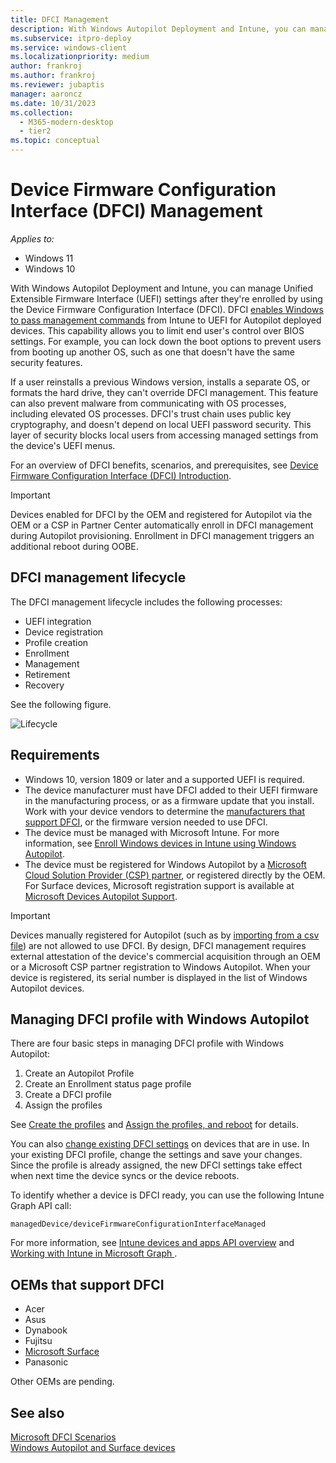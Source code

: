 ```yaml
---
title: DFCI Management
description: With Windows Autopilot Deployment and Intune, you can manage UEFI (BIOS) settings after they're enrolled by using the Device Firmware Configuration Interface (DFCI).
ms.subservice: itpro-deploy
ms.service: windows-client
ms.localizationpriority: medium
author: frankroj
ms.author: frankroj
ms.reviewer: jubaptis
manager: aaroncz
ms.date: 10/31/2023
ms.collection:
  - M365-modern-desktop
  - tier2
ms.topic: conceptual
---
```


# Device Firmware Configuration Interface (DFCI) Management

*Applies to:*

- Windows 11
- Windows 10

With Windows Autopilot Deployment and Intune, you can manage Unified Extensible Firmware Interface (UEFI) settings after they're enrolled by using the Device Firmware Configuration Interface (DFCI). DFCI [enables Windows to pass management commands](/windows/client-management/mdm/uefi-csp) from Intune to UEFI for Autopilot deployed devices. This capability allows you to limit end user's control over BIOS settings. For example, you can lock down the boot options to prevent users from booting up another OS, such as one that doesn't have the same security features.

If a user reinstalls a previous Windows version, installs a separate OS, or formats the hard drive, they can't override DFCI management. This feature can also prevent malware from communicating with OS processes, including elevated OS processes. DFCI's trust chain uses public key cryptography, and doesn't depend on local UEFI password security. This layer of security blocks local users from accessing managed settings from the device's UEFI menus.

For an overview of DFCI benefits, scenarios, and prerequisites, see [Device Firmware Configuration Interface (DFCI) Introduction](https://microsoft.github.io/mu/dyn/mu_feature_dfci/DfciPkg/Docs/Dfci_Feature/).

> [!IMPORTANT]
>
> Devices enabled for DFCI by the OEM and registered for Autopilot via the OEM or a CSP in Partner Center automatically enroll in DFCI management during Autopilot provisioning. Enrollment in DFCI management triggers an additional reboot during OOBE.

## DFCI management lifecycle

The DFCI management lifecycle includes the following processes:

- UEFI integration
- Device registration
- Profile creation
- Enrollment
- Management
- Retirement
- Recovery

See the following figure.

 ![Lifecycle](images/dfci.png)

## Requirements

- Windows 10, version 1809 or later and a supported UEFI is required.
- The device manufacturer must have DFCI added to their UEFI firmware in the manufacturing process, or as a firmware update that you install. Work with your device vendors to determine the [manufacturers that support DFCI](#oems-that-support-dfci), or the firmware version needed to use DFCI.
- The device must be managed with Microsoft Intune. For more information, see [Enroll Windows devices in Intune using Windows Autopilot](/intune/enrollment/enrollment-autopilot).
- The device must be registered for Windows Autopilot by a [Microsoft Cloud Solution Provider (CSP) partner](https://partner.microsoft.com/membership/cloud-solution-provider), or registered directly by the OEM. For Surface devices, Microsoft registration support is available at [Microsoft Devices Autopilot Support](https://prod.support.services.microsoft.com/supportrequestform/0d8bf192-cab7-6d39-143d-5a17840b9f5f). 

> [!IMPORTANT]
>
> Devices manually registered for Autopilot (such as by [importing from a csv file](/intune/enrollment/enrollment-autopilot#add-devices)) are not allowed to use DFCI. By design, DFCI management requires external attestation of the device's commercial acquisition through an OEM or a Microsoft CSP partner registration to Windows Autopilot. When your device is registered, its serial number is displayed in the list of Windows Autopilot devices.

## Managing DFCI profile with Windows Autopilot

There are four basic steps in managing DFCI profile with Windows Autopilot:

1. Create an Autopilot Profile
2. Create an Enrollment status page profile
3. Create a DFCI profile
4. Assign the profiles

See [Create the profiles](/intune/configuration/device-firmware-configuration-interface-windows#create-the-profiles) and [Assign the profiles, and reboot](/intune/configuration/device-firmware-configuration-interface-windows#assign-the-profiles-and-reboot) for details.

You can also [change existing DFCI settings](/intune/configuration/device-firmware-configuration-interface-windows#update-existing-dfci-settings) on devices that are in use. In your existing DFCI profile, change the settings and save your changes. Since the profile is already assigned, the new DFCI settings take effect when next time the device syncs or the device reboots.

To identify whether a device is DFCI ready, you can use the following Intune Graph API call: 

`managedDevice/deviceFirmwareConfigurationInterfaceManaged`

For more information, see [Intune devices and apps API overview](/graph/intune-concept-overview) and [Working with Intune in Microsoft Graph ](/graph/api/resources/intune-graph-overview).

## OEMs that support DFCI

- Acer
- Asus
- Dynabook
- Fujitsu
- [Microsoft Surface](/surface/surface-manage-dfci-guide)
- Panasonic

Other OEMs are pending.

## See also

[Microsoft DFCI Scenarios](https://microsoft.github.io/mu/dyn/mu_feature_dfci/DfciPkg/Docs/Scenarios/DfciScenarios/)<br>
[Windows Autopilot and Surface devices](/surface/windows-autopilot-and-surface-devices)<br>

